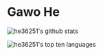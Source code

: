# Gawo He

![he36251's github stats](https://github-readme-stats.vercel.app/api?username=he36251&include_all_commits=true&show_icons=true&theme=cobalt)

![he36251's top ten languages](https://github-readme-stats.vercel.app/api/top-langs/?username=he36251&theme=cobalt&langs_count=10)
